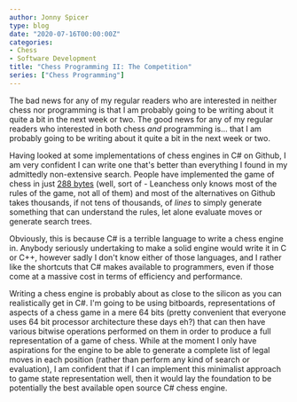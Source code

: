 ```yaml
---
author: Jonny Spicer
type: blog
date: "2020-07-16T00:00:00Z"
categories:
- Chess
- Software Development
title: "Chess Programming II: The Competition"
series: ["Chess Programming"]
---
```

The bad news for any of my regular readers who are interested in neither chess nor programming is that
I am probably going to be writing about it quite a bit in the next week or two. The good news for any
of my regular readers who interested in both chess *and* programming is... that I am probably going to
be writing about it quite a bit in the next week or two.

Having looked at some implementations of chess engines in C# on Github, I am very confident I can
write one that's better than everything I found in my admittedly non-extensive search. People have
implemented the game of chess in just [288 bytes](https://leanchess.github.io/)
(well, sort of - Leanchess only knows most of the rules of the game, not all of them) and most
of the alternatives on Github takes thousands, if not tens of thousands, of *lines* to simply
generate something that can understand the rules, let alone evaluate moves or generate search trees.

Obviously, this is because C# is a terrible language to write a chess engine in. Anybody seriously
undertaking to make a solid engine would write it in C or C++, however sadly I don't know either
of those languages, and I rather like the shortcuts that C# makes available to programmers, even if
those come at a massive cost in terms of efficiency and performance.

Writing a chess engine is probably about as close to the silicon as you can realistically get in C#.
I'm going to be using bitboards, representations of aspects of a chess game in a mere 64 bits (pretty
convenient that everyone uses 64 bit processor architecture these days eh?) that can then have various
bitwise operations performed on them in order to produce a full representation of a game of chess.
While at the moment I only have aspirations for the engine to be able to generate a complete list of
legal moves in each position (rather than perform any kind of search or evaluation), I am confident
that if I can implement this minimalist approach to game state representation well, then it would
lay the foundation to be potentially the best available open source C# chess engine.
